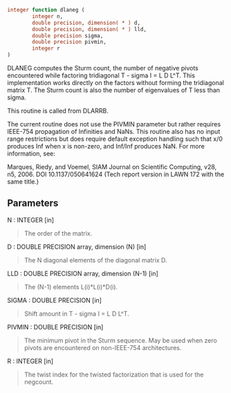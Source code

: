 ```fortran
integer function dlaneg (
		integer n,
		double precision, dimension( * ) d,
		double precision, dimension( * ) lld,
		double precision sigma,
		double precision pivmin,
		integer r
)
```

DLANEG computes the Sturm count, the number of negative pivots
encountered while factoring tridiagonal T - sigma I = L D L^T.
This implementation works directly on the factors without forming
the tridiagonal matrix T.  The Sturm count is also the number of
eigenvalues of T less than sigma.

This routine is called from DLARRB.

The current routine does not use the PIVMIN parameter but rather
requires IEEE-754 propagation of Infinities and NaNs.  This
routine also has no input range restrictions but does require
default exception handling such that x/0 produces Inf when x is
non-zero, and Inf/Inf produces NaN.  For more information, see:

Marques, Riedy, and Voemel,  SIAM Journal on
Scientific Computing, v28, n5, 2006.  DOI 10.1137/050641624
(Tech report version in LAWN 172 with the same title.)

## Parameters
N : INTEGER [in]
> The order of the matrix.

D : DOUBLE PRECISION array, dimension (N) [in]
> The N diagonal elements of the diagonal matrix D.

LLD : DOUBLE PRECISION array, dimension (N-1) [in]
> The (N-1) elements L(i)*L(i)*D(i).

SIGMA : DOUBLE PRECISION [in]
> Shift amount in T - sigma I = L D L^T.

PIVMIN : DOUBLE PRECISION [in]
> The minimum pivot in the Sturm sequence.  May be used
> when zero pivots are encountered on non-IEEE-754
> architectures.

R : INTEGER [in]
> The twist index for the twisted factorization that is used
> for the negcount.
